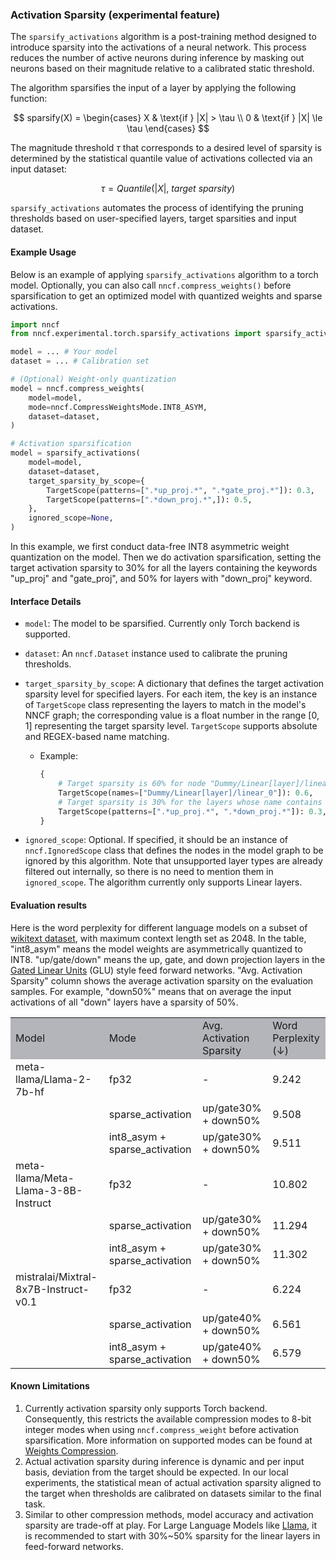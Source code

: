 ### Activation Sparsity (experimental feature)

The `sparsify_activations` algorithm is a post-training method designed to introduce sparsity into the activations of a neural network. This process reduces the number of active neurons during inference by masking out neurons based on their magnitude relative to a calibrated static threshold.

The algorithm sparsifies the input of a layer by applying the following function:

$$
sparsify(X) =
\begin{cases}
X & \text{if } |X| > \tau \\
0 & \text{if } |X| \le \tau
\end{cases}
$$

The magnitude threshold $\tau$ that corresponds to a desired level of sparsity is determined by the statistical quantile value of activations collected via an input dataset:

$$
\tau = Quantile(|X|,\ target\ sparsity)
$$

`sparsify_activations` automates the process of identifying the pruning thresholds based on user-specified layers, target sparsities and input dataset.

#### Example Usage

Below is an example of applying `sparsify_activations` algorithm to a torch model. Optionally, you can also call `nncf.compress_weights()` before sparsification to get an optimized model with quantized weights and sparse activations.

```python
import nncf
from nncf.experimental.torch.sparsify_activations import sparsify_activations, TargetScope

model = ... # Your model
dataset = ... # Calibration set

# (Optional) Weight-only quantization
model = nncf.compress_weights(
    model=model,
    mode=nncf.CompressWeightsMode.INT8_ASYM,
    dataset=dataset,
)

# Activation sparsification
model = sparsify_activations(
    model=model,
    dataset=dataset,
    target_sparsity_by_scope={
        TargetScope(patterns=[".*up_proj.*", ".*gate_proj.*"]): 0.3,
        TargetScope(patterns=[".*down_proj.*",]): 0.5,
    },
    ignored_scope=None,
)
```

In this example, we first conduct data-free INT8 asymmetric weight quantization on the model. Then we do activation sparsification, setting the target activation sparsity to 30% for all the layers containing the keywords "up_proj" and "gate_proj", and 50% for layers with "down_proj" keyword.

#### Interface Details

- `model`: The model to be sparsified. Currently only Torch backend is supported.
- `dataset`: An `nncf.Dataset` instance used to calibrate the pruning thresholds.
- `target_sparsity_by_scope`: A dictionary that defines the target activation sparsity level for specified layers. For each item, the key is an instance of `TargetScope` class representing the layers to match in the model's NNCF graph; the corresponding value is a float number in the range [0, 1] representing the target sparsity level. `TargetScope` supports absolute and REGEX-based name matching.

  - Example:

    ```python
    {
        # Target sparsity is 60% for node "Dummy/Linear[layer]/linear_0" in the model graph
        TargetScope(names=["Dummy/Linear[layer]/linear_0"]): 0.6,
        # Target sparsity is 30% for the layers whose name contains "up_proj" or "down_proj".
        TargetScope(patterns=[".*up_proj.*", ".*down_proj.*"]): 0.3,
    }
    ```

- `ignored_scope`: Optional. If specified, it should be an instance of `nncf.IgnoredScope` class that defines the nodes in the model graph to be ignored by this algorithm. Note that unsupported layer types are already filtered out internally, so there is no need to mention them in `ignored_scope`. The algorithm currently only supports Linear layers.

#### Evaluation results

Here is the word perplexity for different language models on a subset of [wikitext dataset](https://arxiv.org/abs/1609.07843), with maximum context length set as 2048. In the table, "int8_asym" means the model weights are asymmetrically quantized to INT8. "up/gate/down" means the up, gate, and down projection layers in the [Gated Linear Units](https://arxiv.org/abs/1612.08083) (GLU) style feed forward networks. "Avg. Activation Sparsity" column shows the average activation sparsity on the evaluation samples. For example, "down50%" means that on average the input activations of all "down" layers have a sparsity of 50%.

<table>
    <tr bgcolor='#B4B5BB'>
        <td>Model</td>
        <td>Mode</td>
        <td>Avg. Activation Sparsity</td>
        <td>Word Perplexity (↓)</td>
    </tr>
        <tr>
        <td>meta-llama/Llama-2-7b-hf</td>
        <td>fp32</td>
        <td>-</td>
        <td>9.242</td>
    </tr>
        <tr>
        <td></td>
        <td>sparse_activation</td>
        <td>up/gate30% + down50%</td>
        <td>9.508</td>
    </tr>
        <tr>
        <td></td>
        <td>int8_asym + sparse_activation</td>
         <td>up/gate30% + down50%</td>
        <td>9.511</td>
    </tr>
        <tr>
        <td>meta-llama/Meta-Llama-3-8B-Instruct</td>
        <td>fp32</td>
        <td>-</td>
        <td>10.802</td>
    </tr>
        <tr>
        <td></td>
        <td>sparse_activation</td>
        <td>up/gate30% + down50%</td>
        <td>11.294</td>
    </tr>
        <tr>
        <td></td>
        <td>int8_asym + sparse_activation</td>
         <td>up/gate30% + down50%</td>
        <td>11.302</td>
    </tr>
        <tr>
        <td>mistralai/Mixtral-8x7B-Instruct-v0.1</td>
        <td>fp32</td>
        <td>-</td>
        <td>6.224</td>
    </tr>
        <tr>
        <td></td>
        <td>sparse_activation</td>
        <td>up/gate40% + down50%</td>
        <td>6.561</td>
    </tr>
        <tr>
        <td></td>
        <td>int8_asym + sparse_activation</td>
         <td>up/gate40% + down50%</td>
        <td>6.579</td>
    </tr>
</table>

#### Known Limitations

1. Currently activation sparsity only supports Torch backend. Consequently, this restricts the available compression modes to 8-bit integer modes when using `nncf.compress_weight` before activation sparsification. More information on supported modes can be found at [Weights Compression](../../../../docs/usage/post_training_compression/weights_compression/Usage.md#limitations).
2. Actual activation sparsity during inference is dynamic and per input basis, deviation from the target should be expected. In our local experiments, the statistical mean of actual activation sparsity aligned to the target when thresholds are calibrated on datasets similar to the final task.
3. Similar to other compression methods, model accuracy and activation sparsity are trade-off at play. For Large Language Models like [Llama](https://llama.meta.com), it is recommended to start with 30%~50% sparsity for the linear layers in feed-forward networks.
